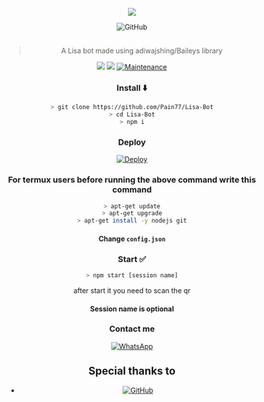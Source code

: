 <div align="center">

  <img src="https://c.tenor.com/Hr1IdMzL6tIAAAAC/badass-girl-lalisa.gif" border="0"></a>

<div align="center">
<img alt="GitHub" src="https://img.shields.io/badge/LISA%20BOT-25D32?style=for-the-badge&logoColor=darkgreen"/>
<br><br>
  
> A Lisa bot made using adiwajshing/Baileys library
 <p>
  <img src ="https://camo.githubusercontent.com/4d098bb36bf96a8b9ec4821bec5866d86bca15b7/68747470733a2f2f696d672e736869656c64732e696f2f6e706d2f762f406f70656e2d77612f77612d6175746f6d6174652e7376673f636f6c6f723d677265656e" />
  <img src="https://camo.githubusercontent.com/5c22deff6293ca12d3bc1159c6cc3a5cc9579550/68747470733a2f2f696d672e736869656c64732e696f2f6e6f64652f762f406f70656e2d77612f77612d6175746f6d617465" />
   <a href="https://github.com/justpiple/whatsapp-bot/commit-activity" target="_blank">
    <img alt="Maintenance" src="https://img.shields.io/badge/Maintained%3F-yes-green.svg" />
  </a>
</p>

 
</div>





### Install ⬇️

```bash
> git clone https://github.com/Pain77/Lisa-Bot
> cd Lisa-Bot
> npm i
```
### Deploy
  
  [![Deploy](https://www.herokucdn.com/deploy/button.png)](https://heroku.com/deploy?template=https://github.com/Pain77/Lisa-Bot/blob/main)

### For termux users before running the above command write this command
```bash
> apt-get update
> apt-get upgrade
> apt-get install -y nodejs git
```

#### Change `config.json` 
### Start ✅

```bash
> npm start [session name]
```
after start it you need to scan the qr
#### Session name is optional
### Contact me

<p align="center">
<a href="https://api.whatsapp.com/send?phone=919662713165&text=♨️+ʟɪꜰᴇ ꜱᴜᴄᴋꜱ™" target="_blank"><img src="https://img.shields.io/badge/Whatsapp-%808080.svg?&style=flat-square&logo=Whatsapp&logoColor=white" alt="WhatsApp"></a>
</p>

##  Special thanks to
* <a href="https://github.com/adiwajshing/Baileys"><img alt="GitHub" src="https://img.shields.io/badge/@adiwajshing/Baileys%20-%23121011.svg?style=flat-square&logo=npm&color=white"/></a>
